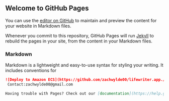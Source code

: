 ## Welcome to GitHub Pages

You can use the [editor on GitHub](https://github.com/zachwylde00/Facebook.LifeEditor/edit/master/README.md) to maintain and preview the content for your website in Markdown files.

Whenever you commit to this repository, GitHub Pages will run [Jekyll](https://jekyllrb.com/) to rebuild the pages in your site, from the content in your Markdown files.

### Markdown

Markdown is a lightweight and easy-to-use syntax for styling your writing. It includes conventions for

```markdown
![Deploy to Amazon ECS](https://github.com/zachwylde00/lifewriter.app./workflows/Deploy%20to%20Amazon%20ECS/badge.svg?event=deployment_status)
 Contact:zachwylde00@gmail.com

Having trouble with Pages? Check out our [documentation](https://help.github.com/categories/github-pages-basics/) or [contact support](https://github.com/contact) and we’ll help you sort it out.

